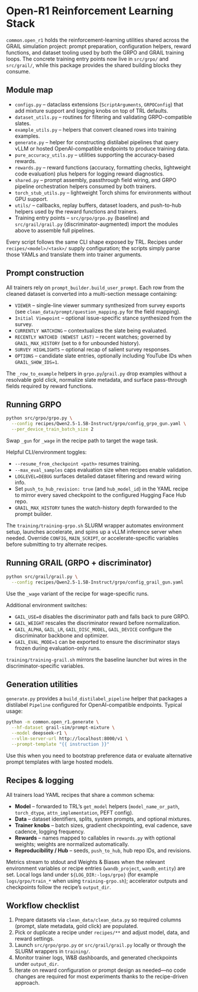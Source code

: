 # Open-R1 Reinforcement Learning Stack

`common.open_r1` holds the reinforcement-learning utilities shared across the
GRAIL simulation project: prompt preparation, configuration helpers, reward
functions, and dataset tooling used by both the GRPO and GRAIL training loops.
The concrete training entry points now live in `src/grpo/` and `src/grail/`,
while this package provides the shared building blocks they consume.

## Module map

- `configs.py` – dataclass extensions (`ScriptArguments`, `GRPOConfig`) that add
  mixture support and logging knobs on top of TRL defaults.
- `dataset_utils.py` – routines for filtering and validating GRPO-compatible
  slates.
- `example_utils.py` – helpers that convert cleaned rows into training examples.
- `generate.py` – helper for constructing distilabel pipelines that query vLLM or
  hosted OpenAI-compatible endpoints to produce training data.
- `pure_accuracy_utils.py` – utilities supporting the accuracy-based rewards.
- `rewards.py` – reward functions (accuracy, formatting checks, lightweight code
  evaluation) plus helpers for logging reward diagnostics.
- `shared.py` – prompt assembly, passthrough field wiring, and GRPO pipeline
  orchestration helpers consumed by both trainers.
- `torch_stub_utils.py` – lightweight Torch shims for environments without GPU
  support.
- `utils/` – callbacks, replay buffers, dataset loaders, and push-to-hub helpers
  used by the reward functions and trainers.
- Training entry points – `src/grpo/grpo.py` (baseline) and `src/grail/grail.py`
  (discriminator-augmented) import the modules above to assemble full pipelines.

Every script follows the same CLI shape exposed by TRL. Recipes under
`recipes/<model>/<task>/` supply configuration; the scripts simply parse those
YAMLs and translate them into trainer arguments.

## Prompt construction

All trainers rely on `prompt_builder.build_user_prompt`. Each row from the
cleaned dataset is converted into a multi-section message containing:

- `VIEWER` – single-line viewer summary synthesized from survey exports (see
  `clean_data/prompt/question_mapping.py` for the field mapping).
- `Initial Viewpoint` – optional issue-specific stance synthesized from the survey.
- `CURRENTLY WATCHING` – contextualizes the slate being evaluated.
- `RECENTLY WATCHED (NEWEST LAST)` – recent watches; governed by `GRAIL_MAX_HISTORY`
  (set to `0` for unbounded history).
- `SURVEY HIGHLIGHTS` – optional recap of salient survey responses.
- `OPTIONS` – candidate slate entries, optionally including YouTube IDs when
  `GRAIL_SHOW_IDS=1`.

The `_row_to_example` helpers in `grpo.py`/`grail.py` drop examples without a
resolvable gold click, normalize slate metadata, and surface pass-through fields
required by reward functions.

## Running GRPO

```bash
python src/grpo/grpo.py \
  --config recipes/Qwen2.5-1.5B-Instruct/grpo/config_grpo_gun.yaml \
  --per_device_train_batch_size 2
```

Swap `_gun` for `_wage` in the recipe path to target the wage task.

Helpful CLI/environment toggles:

- `--resume_from_checkpoint <path>` resumes training.
- `--max_eval_samples` caps evaluation size when recipes enable validation.
- `LOGLEVEL=DEBUG` surfaces detailed dataset filtering and reward wiring info.
- Set `push_to_hub_revision: true` (and `hub_model_id`) in the YAML recipe to
  mirror every saved checkpoint to the configured Hugging Face Hub repo.
- `GRAIL_MAX_HISTORY` tunes the watch-history depth forwarded to the prompt
  builder.

The `training/training-grpo.sh` SLURM wrapper automates environment setup,
launches accelerate, and spins up a vLLM inference server when needed. Override
`CONFIG`, `MAIN_SCRIPT`, or accelerate-specific variables before submitting to
try alternate recipes.

## Running GRAIL (GRPO + discriminator)

```bash
python src/grail/grail.py \
  --config recipes/Qwen2.5-1.5B-Instruct/grpo/config_grail_gun.yaml
```

Use the `_wage` variant of the recipe for wage-specific runs.

Additional environment switches:

- `GAIL_USE=0` disables the discriminator path and falls back to pure GRPO.
- `GAIL_WEIGHT` rescales the discriminator reward before normalization.
- `GAIL_ALPHA`, `GAIL_LR`, `GAIL_DISC_MODEL`, `GAIL_DEVICE` configure the
  discriminator backbone and optimizer.
- `GAIL_EVAL_MODE=1` can be exported to ensure the discriminator stays frozen
  during evaluation-only runs.

`training/training-grail.sh` mirrors the baseline launcher but wires in the
discriminator-specific variables.

## Generation utilities

`generate.py` provides a `build_distilabel_pipeline` helper that packages a
distilabel `Pipeline` configured for OpenAI-compatible endpoints. Typical usage:

```bash
python -m common.open_r1.generate \
  --hf-dataset grail-sim/prompt-mixture \
  --model deepseek-r1 \
  --vllm-server-url http://localhost:8000/v1 \
  --prompt-template "{{ instruction }}"
```

Use this when you need to bootstrap preference data or evaluate alternative
prompt templates with large hosted models.

## Recipes & logging

All trainers load YAML recipes that share a common schema:

- **Model** – forwarded to TRL’s `get_model` helpers (`model_name_or_path`,
  `torch_dtype`, `attn_implementation`, PEFT config).
- **Data** – dataset identifiers, splits, system prompts, and optional mixtures.
- **Trainer knobs** – batch sizes, gradient checkpointing, eval cadence, save
  cadence, logging frequency.
- **Rewards** – names mapped to callables in `rewards.py` with optional weights;
  weights are normalized automatically.
- **Reproducibility / Hub** – seeds, `push_to_hub`, hub repo IDs, and revisions.

Metrics stream to stdout and Weights & Biases when the relevant environment
variables or recipe entries (`wandb_project`, `wandb_entity`) are set. Local logs
land under `${LOG_DIR:-logs/grpo}` (for example `logs/grpo/train_*` when using
`training-grpo.sh`); accelerator outputs and checkpoints follow the recipe’s
`output_dir`.

## Workflow checklist

1. Prepare datasets via `clean_data/clean_data.py` so required columns (prompt,
   slate metadata, gold click) are populated.
2. Pick or duplicate a recipe under `recipes/**` and adjust model, data, and
   reward settings.
3. Launch `src/grpo/grpo.py` or `src/grail/grail.py` locally or through the
   SLURM wrappers in `training/`.
4. Monitor trainer logs, W&B dashboards, and generated checkpoints under
   `output_dir`.
5. Iterate on reward configuration or prompt design as needed—no code changes
   are required for most experiments thanks to the recipe-driven approach.
